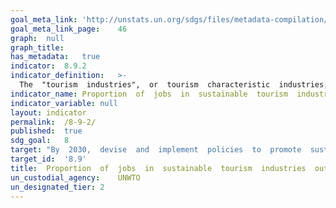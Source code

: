 ```yaml
---	
goal_meta_link:	'http://unstats.un.org/sdgs/files/metadata-compilation/Metadata-Goal-8.pdf'
goal_meta_link_page:	46
graph:	null
graph_title:	
has_metadata:	true
indicator:	8.9.2
indicator_definition:	>-
  The  "tourism  industries",  or  tourism  characteristic  industries,  comprise  all  establishments  for  which  the  principal  activity  is  a  tourism  characteristic  activity,  i.e.  the  activities  that  typically  produce  tourism  characteristic  products  (IRTS  2008  paras.  5.10-5.11).  For  international  comparability  purposes  these  are  (according  to  ISIC  Rev.  4  categories):  accommodation  for  visitors  (5510,  5520,  5590,  6810  and  6820),  food  and  beverage  serving  activities  (5610,  5629  and  5630),  railway  passenger  transport  (4911),  road  passenger  transport  (4922),  water  passenger  transport  (5011  and  5021),  air  passenger  transport  (5110),  transport  equipment  rental  (7710),  travel  agencies  and  other  reservation  service  activities  (7911,  7912  and  7990),  cultural  activities  (9000,  9102,  9103),  and  sport  and  recreational  activities  (7721,  9200,  9311,  9319,  9321  and  9329).  Regarding  jobs,  the  agreement  between  an  employee  and  the  employer  defines  a  job  and  each  self-employed  person  has  a  job.  The  number  of  jobs  in  the  economy  thus  exceeds  the  number  of  persons  employed  to  the  extent  that  some  employees  have  more  than  one  job  (SNA  2008  para.  19.30  in  IRTS  2008  Compilation  Guide  para.  7.6).  Consequently,  the  number  of  jobs  (demand  side)  and  the  number  of  persons  employed  (supply  side)  are  dissimilar  categories  and  therefore  usually  do  not  match.  In  this  respect,  it  should  be  noted  that  employment  in  the  tourism  industries  refers  to  all  the  jobs  (in  all  occupations)  in  both  tourism-characteristic  activities  and  non-tourism-characteristic  activities  in  all  establishments  in  tourism  industries19.  The  indicator  shows  the  relative  importance  of  jobs  in  the  tourism  industries  as  a  share  of  the  economys  total  jobs.
indicator_name:	Proportion  of  jobs  in  sustainable  tourism  industries  out  of  total  tourism  jobs
indicator_variable:	null
layout:	indicator
permalink:	/8-9-2/
published:	true  
sdg_goal:	8
target:	"By  2030,  devise  and  implement  policies  to  promote  sustainable  tourism  that  creates  jobs  and  promotes  local  culture  and  products."
target_id:	'8.9'
title:	Proportion  of  jobs  in  sustainable  tourism  industries  out  of  total  tourism  jobs
un_custodial_agency:	UNWTO
un_designated_tier:	2
---	
```

